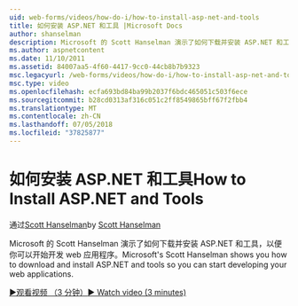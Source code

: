 ```yaml
---
uid: web-forms/videos/how-do-i/how-to-install-asp-net-and-tools
title: 如何安装 ASP.NET 和工具 |Microsoft Docs
author: shanselman
description: Microsoft 的 Scott Hanselman 演示了如何下载并安装 ASP.NET 和工具，以便你可以开始开发 web 应用程序。
ms.author: aspnetcontent
ms.date: 11/10/2011
ms.assetid: 84007aa5-4f60-4417-9cc0-44cb8b7b9323
msc.legacyurl: /web-forms/videos/how-do-i/how-to-install-asp-net-and-tools
msc.type: video
ms.openlocfilehash: ecfa693bd84ba99b2037f6bdc465051c503f6ece
ms.sourcegitcommit: b28cd0313af316c051c2ff8549865bff67f2fbb4
ms.translationtype: MT
ms.contentlocale: zh-CN
ms.lasthandoff: 07/05/2018
ms.locfileid: "37825877"
---
```

<a name="how-to-install-aspnet-and-tools"></a><span data-ttu-id="6be2a-103">如何安装 ASP.NET 和工具</span><span class="sxs-lookup"><span data-stu-id="6be2a-103">How to Install ASP.NET and Tools</span></span>
====================
<span data-ttu-id="6be2a-104">通过[Scott Hanselman](https://github.com/shanselman)</span><span class="sxs-lookup"><span data-stu-id="6be2a-104">by [Scott Hanselman](https://github.com/shanselman)</span></span>

<span data-ttu-id="6be2a-105">Microsoft 的 Scott Hanselman 演示了如何下载并安装 ASP.NET 和工具，以便你可以开始开发 web 应用程序。</span><span class="sxs-lookup"><span data-stu-id="6be2a-105">Microsoft's Scott Hanselman shows you how to download and install ASP.NET and tools so you can start developing your web applications.</span></span>

[<span data-ttu-id="6be2a-106">&#9654;观看视频 （3 分钟）</span><span class="sxs-lookup"><span data-stu-id="6be2a-106">&#9654; Watch video (3 minutes)</span></span>](https://channel9.msdn.com/Blogs/ASP-NET-Site-Videos/how-to-install-asp-net-and-tools)
